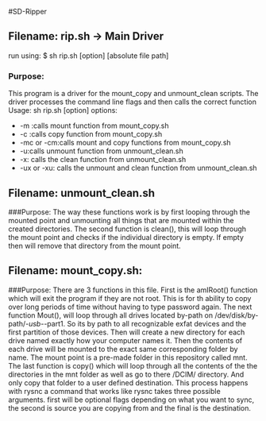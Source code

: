 

#SD-Ripper


## Filename: rip.sh -> Main Driver
run using:
$ sh rip.sh [option] [absolute file path]

### Purpose:
 This program is a driver for the mount_copy and unmount_clean scripts. The
 driver processes the command line flags and then calls the correct function
 Usage:
 sh rip.sh [option]
 options:
 * -m :calls mount function from mount_copy.sh
 * -c :calls copy function from mount_copy.sh
 * -mc or -cm:calls mount  and copy functions from mount_copy.sh
 * -u:calls unmount function from unmount_clean.sh
 * -x: calls the clean function from unmount_clean.sh
 * -ux or -xu: calls the unmount and clean function from unmount_clean.sh


## Filename: unmount_clean.sh

###Purpose:
 The way these functions work is by first looping through the mounted point
 and unmounting all things that are mounted within the created directories.
 The second function is clean(), this will loop through the mount point and checks
 if the individual directory is empty. If empty then will remove that directory from
 the mount point.  

## Filename: mount_copy.sh:

###Purpose:
There are 3 functions in this file. First is the amIRoot() function which will
exit the program if they are not root. This is for th ability to copy over long
periods of time without having to type password again. The next function Mout(),
will loop through all drives located by-path on /dev/disk/by-path/*-usb-*-part1.
So its by path to all recognizable exfat devices and the first partition of those
devices. Then will create a new directory for each drive named exactly how your
computer names it. Then the contents of each drive will be mounted to the exact same
corresponding folder by name. The mount point is a pre-made folder in this repository
called mnt. The last function is copy() which will loop through all the contents
of the the directories in the mnt folder as well as go to there /DCIM/ directory.
And only copy that folder to a user defined destination.  This process happens with
rysnc a command that works like rysnc takes three possible arguments. first will be
optional flags depending on what you  want to sync, the second is source you are
copying from and the final is the destination.
